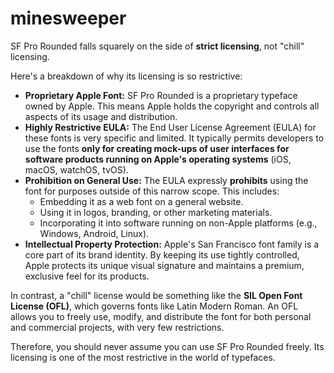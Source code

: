 # minesweeper

SF Pro Rounded falls squarely on the side of **strict licensing**, not "chill" licensing.

Here's a breakdown of why its licensing is so restrictive:

* **Proprietary Apple Font:** SF Pro Rounded is a proprietary typeface owned by Apple. This means Apple holds the copyright and controls all aspects of its usage and distribution.
* **Highly Restrictive EULA:** The End User License Agreement (EULA) for these fonts is very specific and limited. It typically permits developers to use the fonts **only for creating mock-ups of user interfaces for software products running on Apple's operating systems** (iOS, macOS, watchOS, tvOS).
* **Prohibition on General Use:** The EULA expressly **prohibits** using the font for purposes outside of this narrow scope. This includes:
    * Embedding it as a web font on a general website.
    * Using it in logos, branding, or other marketing materials.
    * Incorporating it into software running on non-Apple platforms (e.g., Windows, Android, Linux).
* **Intellectual Property Protection:** Apple's San Francisco font family is a core part of its brand identity. By keeping its use tightly controlled, Apple protects its unique visual signature and maintains a premium, exclusive feel for its products.

In contrast, a "chill" license would be something like the **SIL Open Font License (OFL)**, which governs fonts like Latin Modern Roman. An OFL allows you to freely use, modify, and distribute the font for both personal and commercial projects, with very few restrictions.

Therefore, you should never assume you can use SF Pro Rounded freely. Its licensing is one of the most restrictive in the world of typefaces.
